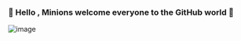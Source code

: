 ### 👋 Hello , Minions welcome everyone to the GitHub world 👋
![image](https://i.pinimg.com/originals/33/72/a4/3372a43626ac121c4a7f9b7306e95e75.gif) 

<!--
**Dayu0815/Dayu0815** is a ✨ _special_ ✨ repository because its `README.md` (this file) appears on your GitHub profile.

Here are some ideas to get you started:

- 🔭 I’m currently working on ...
- 🌱 I’m currently learning ...
- 👯 I’m looking to collaborate on ...
- 🤔 I’m looking for help with ...
- 💬 Ask me about ...
- 📫 How to reach me: ...
- 😄 Pronouns: ...
- ⚡ Fun fact: ...
-->
